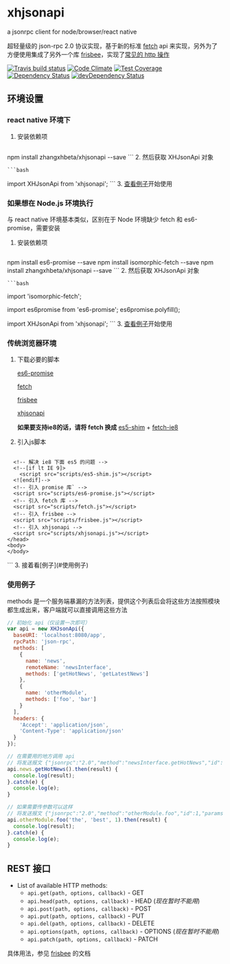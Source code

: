 # xhjsonapi

a jsonrpc client for node/browser/react native

超轻量级的 json-rpc 2.0 协议实现，基于新的标准 [fetch](https://fetch.spec.whatwg.org/) api 来实现，另外为了方便使用集成了另外一个库 [frisbee](https://github.com/niftylettuce/frisbee)，实现了[常见的 http 操作](#rest-接口)

[![Travis build status](http://img.shields.io/travis/zhangxhbeta/xhjsonapi.svg?style=flat)](https://travis-ci.org/zhangxhbeta/xhjsonapi)
[![Code Climate](https://codeclimate.com/github/zhangxhbeta/xhjsonapi/badges/gpa.svg)](https://codeclimate.com/github/zhangxhbeta/xhjsonapi)
[![Test Coverage](https://codeclimate.com/github/zhangxhbeta/xhjsonapi/badges/coverage.svg)](https://codeclimate.com/github/zhangxhbeta/xhjsonapi)
[![Dependency Status](https://david-dm.org/zhangxhbeta/xhjsonapi.svg)](https://david-dm.org/zhangxhbeta/xhjsonapi)
[![devDependency Status](https://david-dm.org/zhangxhbeta/xhjsonapi/dev-status.svg)](https://david-dm.org/zhangxhbeta/xhjsonapi#info=devDependencies)

## 环境设置

### react native 环境下

1. 安装依赖项

	```bash
  npm install zhangxhbeta/xhjsonapi --save
	```
2. 然后获取 XHJsonApi 对象

	```bash
  import XHJsonApi from 'xhjsonapi';
	```
3. [查看例子](#使用例子)开始使用


### 如果想在 Node.js 环境执行

与 react native 环境基本类似，区别在于 Node 环境缺少 fetch 和 es6-promise，需要安装

1. 安装依赖项

	```bash
  npm install es6-promise --save
  npm install isomorphic-fetch --save
  npm install zhangxhbeta/xhjsonapi --save
	```
2. 然后获取 XHJsonApi 对象

	```bash
  import 'isomorphic-fetch';

  import es6promise from 'es6-promise';
  es6promise.polyfill();

  import XHJsonApi from 'xhjsonapi';
	```
3. [查看例子](#使用例子)开始使用


### 传统浏览器环境

1. 下载必要的脚本

	[es6-promise](https://raw.githubusercontent.com/jakearchibald/es6-promise/master/dist/es6-promise.min.js)

	[fetch](https://raw.githubusercontent.com/github/fetch/master/fetch.js)

	[frisbee](https://raw.githubusercontent.com/zhangxhbeta/frisbee/master/lib/frisbee.js)

	[xhjsonapi](https://raw.githubusercontent.com/zhangxhbeta/xhjsonapi/master/dist/xhjsonapi.min.js)

	**如果要支持ie8的话，请将 fetch 换成** [es5-shim](https://raw.githubusercontent.com/es-shims/es5-shim/master/es5-shim.min.js) + [fetch-ie8](https://raw.githubusercontent.com/camsong/fetch-ie8/master/fetch.js)
2. 引入js脚本

	```html
  <!doctype html>
  <html lang="zh-CN">
    <head>
      <meta charset="utf-8">
      <meta http-equiv="X-UA-Compatible" content="IE=edge,chrome=1">
      <title></title>
      <meta name="description" content="">
      <!-- 双核浏览器 -->
      <meta name="renderer" content="webkit">

      <!-- 解决 ie8 下面 es5 的问题 -->
      <!--[if lt IE 9]>
        <script src="scripts/es5-shim.js"></script>
      <![endif]-->
      <!-- 引入 promise 库` -->
      <script src="scripts/es6-promise.js"></script>
      <!-- 引入 fetch 库 -->
      <script src="scripts/fetch.js"></script>
      <!-- 引入 frisbee -->
      <script src="scripts/frisbee.js"></script>
      <!-- 引入 xhjsonapi -->
      <script src="scripts/xhjsonapi.js"></script>
    </head>
    <body>
    </body>
  </html>
	```
3. 接着看[例子](#使用例子)

### 使用例子

methods 是一个服务端暴漏的方法列表，提供这个列表后会将这些方法按照模块都生成出来，客户端就可以直接调用这些方法

  ```js
  // 初始化 api（仅设置一次即可）
  var api = new XHJsonApi({
    baseURI: 'localhost:8080/app',
    rpcPath: 'json-rpc',
    methods: [
      {
        name: 'news',
        remoteName: 'newsInterface',
        methods: ['getHotNews', 'getLatestNews']
      },
      {
        name: 'otherModule',
        methods: ['foo', 'bar']
      }
    ],
    headers: {
      'Accept': 'application/json',
      'Content-Type': 'application/json'
    }
  });

  // 在需要用的地方调用 api
  // 将发送报文 {"jsonrpc":"2.0","method":"newsInterface.getHotNews","id":1,"params":[]}
  api.news.getHotNews().then(result) {
    console.log(result);
  }.catch(e) {
    console.log(e);
  }

  // 如果需要传参数可以这样
  // 将发送报文 {"jsonrpc":"2.0","method":"otherModule.foo","id":1,"params":["the","best",1]}
  api.otherModule.foo('the', 'best', 1).then(result) {
    console.log(result);
  }.catch(e) {
    console.log(e);
  }
  ```

## REST 接口

* List of available HTTP methods:
	* `api.get(path, options, callback)` - GET
    * `api.head(path, options, callback)` - HEAD (*现在暂时不能用*)
    * `api.post(path, options, callback)` - POST
    * `api.put(path, options, callback)` - PUT
    * `api.del(path, options, callback)` - DELETE
    * `api.options(path, options, callback)` - OPTIONS (*现在暂时不能用*)
    * `api.patch(path, options, callback)` - PATCH

具体用法，参见 [frisbee](https://github.com/niftylettuce/frisbee) 的文档
